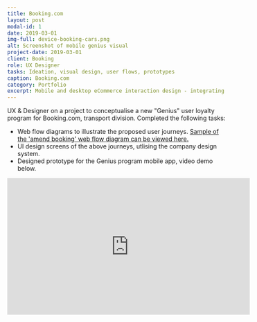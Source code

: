 ```yaml
---
title: Booking.com
layout: post
modal-id: 1
date: 2019-03-01
img-full: device-booking-cars.png
alt: Screenshot of mobile genius visual
project-date: 2019-03-01
client: Booking
role: UX Designer
tasks: Ideation, visual design, user flows, prototypes
caption: Booking.com
category: Portfolio
excerpt: Mobile and desktop eCommerce interaction design - integrating new 'genius' loyalty program for Booking.com Transport division.
---
```


UX & Designer on a project to conceptualise a new "Genius" user loyalty program for Booking.com, transport division.  Completed the following tasks:

* Web flow diagrams to illustrate the proposed user journeys.  <a href="/pdf/genius-amend-extras.pdf">Sample of the 'amend booking' web flow diagram can be viewed here.</a> 
* UI design screens of the above journeys, utlising the company design system.
* Designed prototype for the Genius program mobile app, video demo below.

<iframe width="560" height="315" src="https://www.youtube.com/embed/EDh9_Y3vKhI" frameborder="0" allow="accelerometer; autoplay; encrypted-media; gyroscope; picture-in-picture" allowfullscreen></iframe>


